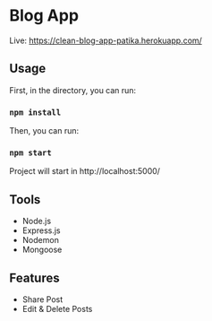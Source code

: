 # Blog App
Live: https://clean-blog-app-patika.herokuapp.com/

## Usage

First, in the directory, you can run:

### `npm install`

Then, you can run:

### `npm start`

Project will start in http://localhost:5000/

## Tools

* Node.js
* Express.js
* Nodemon
* Mongoose
 

## Features

* Share Post
* Edit & Delete Posts
